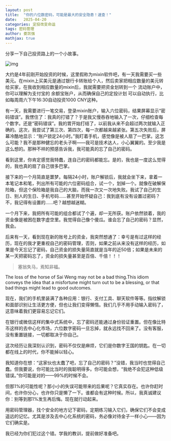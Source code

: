 ```yaml
---
layout: post
title:  "你的六位数密码，可能是最大的安全隐患！速查！"
date:   2025-04-20
categories: 定投改变命运
tags: 密码管理
author: 娄凯强
mathjax: true
---
```




分享一下自己投资路上的一个小故事。









![img](https://picx.zhimg.com/80/v2-62b8d54920f628907f98427b1c003c0c_720w.jpg?source=d16d100b)

大约是4年前刚开始投资的时候，这里假称为mixin软件吧，有一天我需要买一些美元。在mixin上买美元是通过银行卡转账给个人，然后卖家把相应数量的美元转给买家，在我收到相应数量的mixin后，我就需要把资金划转到一个 流动账户中，你可以理解为支付宝的 余额宝账户，从而确保自己的定投计划 可以自动执行，比如每周周六下午16:30自动投资1000 CNY这种。

有一天，我需要进行一笔交易，登录mixin账户，输入六位密码，结果屏幕显示“密码错误”。我愣住了：我真的打错了？于是我又慢吞吞地输入了一次，仔细检查每个数字。还是“密码错误”。我的胃开始打结了，以前我从来不会超过两次就输入正确的。这次，我尝试了第三次、第四次，每一次都越来越紧张。第五次失败后，屏幕冷酷地显示：“账户锁定24小时。”我盯着手机，感觉像是被人扇了一巴掌。这怎么可能？我不是那种健忘的老头子啊——我可是技术达人，小心翼翼的。至少我是这么想的。那种不祥的预感告诉我，我可能真的忘了自己的密码。

看到这里，你肯定感觉我特蠢，连自己的密码都能忘。是的，我也是一度这么觉得的，我也真的扇了自己很多巴掌。

接下来的一个月简直是噩梦。每隔24小时，账户解锁后，我就会坐下来，拿着一本笔记本和笔，列出所有可能的六位密码组合，试一个，划掉一个。就像在破解保险箱，但这个保险箱是我自己的大脑，而我一次又一次地失败。我试了自己的生日、别人的生日、手机号码……甚至开始怀疑自己：我到底有没有设置过密码？不，我记得有设置的……吧？越想越迷糊。

一个月下来，我把所有可能的组合都试了个遍，却一无所获。账户依然锁着，我的资金像是被困在数字虚空里。我觉得自己像个傻瓜。谁会忘了自己的密码？显然，我会。

后来有一天，看到现在新的账号上的资金，我突然想通了：幸亏是有过这样的经历，现在的我才更重视自己的密码管理，否则，如果之前从来没有这样的经历，如果是今天忘记了密码，自己资金的损失量简直就是当年的近50倍；如果是未来的某一天把密码忘了，资金的损失量甚至是百倍、千倍！！！

> 塞翁失马，焉知非福。

The loss of the horse of Sai Weng may not be a bad thing.This idiom conveys the idea that a misfortune might turn out to be a blessing, or that bad things might lead to good outcomes.

> 

现在，我们的手机里装满了各种应用：银行、支付工具、聊天软件等等。指纹解锁和面部识别让生活更方便，但也让我们变得懒惰。我们几乎不用手动输入密码了，这意味着我们更容易忘记它们。

在银行或微信这样的集中式系统中，忘了密码还能通过身份验证重置。但在像比特币这样的去中心化市场，六位数字密码一旦忘掉，就永远找不回来了。没有客服，没有重置链接，一切都取决于你自己。

这次经历让我深刻认识到，密码不仅仅是麻烦，它们是你数字王国的钥匙。在一切都在线上的时代，你不能掉以轻心。

我知道你在想：“这家伙也太蠢了吧，忘了自己的密码？”没错，我当时也觉得自己蠢。但我要说，你可能比当时的我聪明得多。你可能会想，“我绝不会犯这种低级错误。”你可能是对的——99%的时候不会。

但那1%的可能性呢？那小小的失误可能带来的后果呢？它真实存在。也许你赶时间，也许你分心，也许你只是懒了一下。谁都会有这种时候。所以，我真诚建议你：别等到那1%发生再后悔。现在就行动起来。

用密码管理器，找个安全的地方记下密码，定期练习输入它们，确保它们不会变成遥远的记忆。尤其是涉及去中心化系统的密码，务必像对待金子一样小心——因为它们确实是。

我已经为你们犯过这个错。学我的教训，提前做好准备吧。